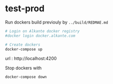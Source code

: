 # test-prod

Run dockers build previouly by ```../build/REDMAE.md```


```bash
# Login on Alkante docker registry
#docker login docker.alkante.com

# Create dockers
docker-compose up
```

url : http://localhost:4200

Stop dockers with
```bash
docker-compose down
```